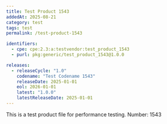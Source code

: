```yaml
---
title: Test Product 1543
addedAt: 2025-08-21
category: test
tags: test
permalink: /test-product-1543

identifiers:
  - cpe: cpe:2.3:a:testvendor:test_product_1543
  - purl: pkg:generic/test_product_1543@1.0.0

releases:
  - releaseCycle: "1.0"
    codename: "Test Codename 1543"
    releaseDate: 2025-01-01
    eol: 2026-01-01
    latest: "1.0.0"
    latestReleaseDate: 2025-01-01
---
```


This is a test product file for performance testing. Number: 1543

